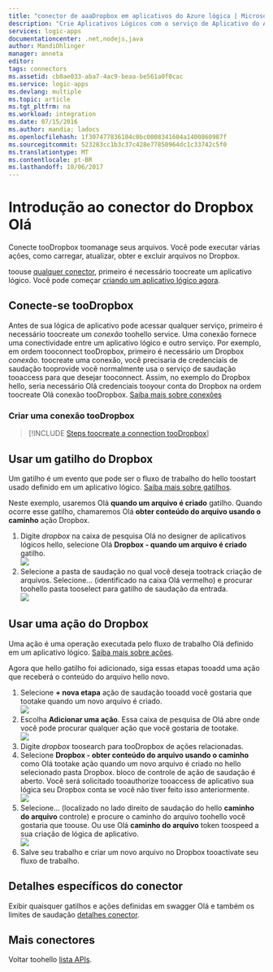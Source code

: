 ```yaml
---
title: "conector de aaaDropbox em aplicativos do Azure lógica | Microsoft Docs"
description: "Crie Aplicativos Lógicos com o serviço de Aplicativo do Azure. Conecte tooDropbox toomanage seus arquivos. Você pode executar várias ações, como carregar, atualizar, obter e excluir arquivos no Dropbox."
services: logic-apps
documentationcenter: .net,nodejs,java
author: MandiOhlinger
manager: anneta
editor: 
tags: connectors
ms.assetid: cb0ae033-aba7-4ac9-beaa-be561a0f0cac
ms.service: logic-apps
ms.devlang: multiple
ms.topic: article
ms.tgt_pltfrm: na
ms.workload: integration
ms.date: 07/15/2016
ms.author: mandia; ladocs
ms.openlocfilehash: 1f307477836104c0bc0008341604a1400860987f
ms.sourcegitcommit: 523283cc1b3c37c428e77850964dc1c33742c5f0
ms.translationtype: MT
ms.contentlocale: pt-BR
ms.lasthandoff: 10/06/2017
---
```

# <a name="get-started-with-hello-dropbox-connector"></a>Introdução ao conector do Dropbox Olá
Conecte tooDropbox toomanage seus arquivos. Você pode executar várias ações, como carregar, atualizar, obter e excluir arquivos no Dropbox.

toouse [qualquer conector](apis-list.md), primeiro é necessário toocreate um aplicativo lógico. Você pode começar [criando um aplicativo lógico agora](../logic-apps/logic-apps-create-a-logic-app.md).

## <a name="connect-toodropbox"></a>Conecte-se tooDropbox
Antes de sua lógica de aplicativo pode acessar qualquer serviço, primeiro é necessário toocreate um *conexão* toohello service. Uma conexão fornece uma conectividade entre um aplicativo lógico e outro serviço. Por exemplo, em ordem tooconnect tooDropbox, primeiro é necessário um Dropbox *conexão*. toocreate uma conexão, você precisaria de credenciais de saudação tooprovide você normalmente usa o serviço de saudação tooaccess para que desejar tooconnect. Assim, no exemplo do Dropbox hello, seria necessário Olá credenciais tooyour conta do Dropbox na ordem toocreate Olá conexão tooDropbox. [Saiba mais sobre conexões]()

### <a name="create-a-connection-toodropbox"></a>Criar uma conexão tooDropbox
> [!INCLUDE [Steps toocreate a connection tooDropbox](../../includes/connectors-create-api-dropbox.md)]
> 
> 

## <a name="use-a-dropbox-trigger"></a>Usar um gatilho do Dropbox
Um gatilho é um evento que pode ser o fluxo de trabalho do hello toostart usado definido em um aplicativo lógico. [Saiba mais sobre gatilhos](../logic-apps/logic-apps-what-are-logic-apps.md#logic-app-concepts).

Neste exemplo, usaremos Olá **quando um arquivo é criado** gatilho. Quando ocorre esse gatilho, chamaremos Olá **obter conteúdo do arquivo usando o caminho** ação Dropbox. 

1. Digite *dropbox* na caixa de pesquisa Olá no designer de aplicativos lógicos hello, selecione Olá **Dropbox - quando um arquivo é criado** gatilho.      
   ![](../../includes/media/connectors-create-api-dropbox/using-dropbox-trigger.PNG)  
2. Selecione a pasta de saudação no qual você deseja tootrack criação de arquivos. Selecione... (identificado na caixa Olá vermelho) e procurar toohello pasta tooselect para gatilho de saudação da entrada.  
   ![](../../includes/media/connectors-create-api-dropbox/using-dropbox-trigger-2.PNG)  

## <a name="use-a-dropbox-action"></a>Usar uma ação do Dropbox
Uma ação é uma operação executada pelo fluxo de trabalho Olá definido em um aplicativo lógico. [Saiba mais sobre ações](../logic-apps/logic-apps-what-are-logic-apps.md#logic-app-concepts).

Agora que hello gatilho foi adicionado, siga essas etapas tooadd uma ação que receberá o conteúdo do arquivo hello novo.

1. Selecione **+ nova etapa** ação de saudação tooadd você gostaria que tootake quando um novo arquivo é criado.  
   ![](../../includes/media/connectors-create-api-dropbox/using-dropbox-action.PNG)
2. Escolha **Adicionar uma ação**. Essa caixa de pesquisa de Olá abre onde você pode procurar qualquer ação que você gostaria de tootake.  
   ![](../../includes/media/connectors-create-api-dropbox/using-dropbox-action-2.PNG)
3. Digite *dropbox* toosearch para tooDropbox de ações relacionadas.  
4. Selecione **Dropbox - obter conteúdo do arquivo usando o caminho** como Olá tootake ação quando um novo arquivo é criado no hello selecionado pasta Dropbox. bloco de controle de ação de saudação é aberto. Você será solicitado tooauthorize tooaccess de aplicativo sua lógica seu Dropbox conta se você não tiver feito isso anteriormente.  
   ![](../../includes/media/connectors-create-api-dropbox/using-dropbox-action-3.PNG)  
5. Selecione... (localizado no lado direito de saudação do hello **caminho do arquivo** controle) e procure o caminho do arquivo toohello você gostaria que toouse. Ou use Olá **caminho do arquivo** token toospeed a sua criação de lógica de aplicativo.  
   ![](../../includes/media/connectors-create-api-dropbox/using-dropbox-action-4.PNG)  
6. Salve seu trabalho e criar um novo arquivo no Dropbox tooactivate seu fluxo de trabalho.  

## <a name="connector-specific-details"></a>Detalhes específicos do conector

Exibir quaisquer gatilhos e ações definidas em swagger Olá e também os limites de saudação [detalhes conector](/connectors/dropbox/).

## <a name="more-connectors"></a>Mais conectores
Voltar toohello [lista APIs](apis-list.md).
